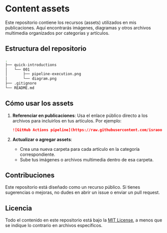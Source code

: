 # Content assets

Este repositorio contiene los recursos (assets) utilizados en mis publicaciones. Aquí encontrarás imágenes, diagramas y otros archivos multimedia organizados por categorías y artículos.

## Estructura del repositorio

```bash
.
├── quick-introductions
│   └── 001
│       ├── pipeline-execution.png
│       └── diagram.png
├── .gitignore
└── README.md
```

## Cómo usar los assets

1. **Referenciar en publicaciones**:
   Usa el enlace público directo a los archivos para incluirlos en tus artículos. Por ejemplo:

   ```markdown
   ![GitHub Actions pipeline](https://raw.githubusercontent.com/israoo/content-assets/master/quick-introductions/001/pipeline-execution.png)
   ```

2. **Actualizar o agregar assets**:
   - Crea una nueva carpeta para cada artículo en la categoría correspondiente.
   - Sube tus imágenes o archivos multimedia dentro de esa carpeta.

## Contribuciones

Este repositorio está diseñado como un recurso público. Si tienes sugerencias o mejoras, no dudes en abrir un issue o enviar un pull request.

## Licencia

Todo el contenido en este repositorio está bajo la [MIT License](LICENSE), a menos que se indique lo contrario en archivos específicos.
